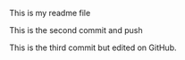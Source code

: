 This is my readme file


This is the second commit and push

This is the third commit but edited on GitHub.
